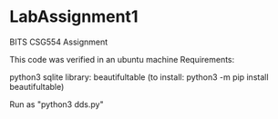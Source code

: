 # LabAssignment1
BITS CSG554 Assignment

This code was verified in an ubuntu machine
Requirements: 

python3
sqlite
library: beautifultable (to install: python3 -m pip install beautifultable)


Run as "python3 dds.py"
